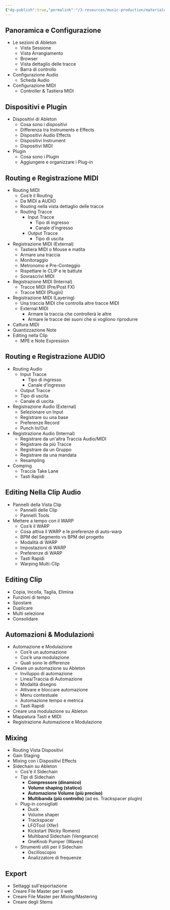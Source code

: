 ```yaml
---
{"dg-publish":true,"permalink":"/3-resources/music-production/materiale-lezione/moduli-ableton-per-registrazione/"}
---
```




## Panoramica e Configurazione

- Le sezioni di Ableton  
	- Vista Sessione  
	- Vista Arrangiamento  
	- Browser  
	- Vista dettaglio delle tracce  
	- Barra di controllo  
- Configurazione Audio  
	- Scheda Audio  
- Configurazione MIDI  
	- Controller & Tastiera MIDI

## Dispositivi e Plugin

- Dispositivi di Ableton  
	- Cosa sono i dispositivi  
	- Differenza tra Instruments e Effects  
	- Dispositivi Audio Effects  
	- Dispositivi Instrument  
	- Dispositivi MIDI  
- Plugin  
	- Cosa sono i Plugin  
	- Aggiungere e organizzare i Plug-in


## Routing e Registrazione MIDI

- Routing MIDI  
	- Cos’è il Routing  
	- Da MIDI a AUDIO  
	- Routing nella vista dettaglio delle tracce  
	- Routing Tracce
		- Input Tracce  
			- Tipo di ingresso   
			- Canale d’ingresso  
		- Output Tracce  
			- Tipo di uscita  
- Registrazione MIDI (External)  
	- Tastiera MIDI o Mouse e matita  
	- Armare una traccia  
	- Monitoraggio  
	- Metronomo e Pre-Conteggio  
	- Rispettare le CLIP e le battute  
	- Sovrascrivi MIDI  
- Registrazione MIDI (Internal)  
	- Tracce MIDI (Pre/Post FX)   
	- Tracce MIDI (Plugin)  
- Registrazione MIDI (Layering)  
	- Una traccia MIDI che controlla altre tracce MIDI  
	- External MIDI  
		- Armare la traccia che controllerà le altre  
		- Armare le tracce dei suoni che si vogliono riprodurre  
- Cattura MIDI  
- Quantizzazione Note  
- Editing nella Clip  
	- MPE e Note Expression

## Routing e Registrazione AUDIO

- Routing Audio  
	- Input Tracce  
		- Tipo di ingresso   
		- Canale d’ingresso  
	- Output Tracce  
	- Tipo di uscita  
	- Canale di uscita  
- Registrazione Audio (External)  
	- Selezionare un Input  
	- Registrare su una base  
	- Preferenze Record  
	- Punch In/Out  
- Registrazione Audio (Internal)  
	- Registrare da un'altra Traccia Audio/MIDI  
	- Registrare da più Tracce  
	- Registrare da un Gruppo  
	- Registrare da una mandata  
	- Resampling  
- Comping  
	- Traccia Take Lane  
	- Tasti Rapidi

## Editing Nella Clip Audio

- Pannelli della Vista Clip  
	- Pannelli delle Clip  
	- Pannelli Tools  
- Mettere a tempo con il WARP  
	- Cos’è il WARP  
	- Cosa attiva il WARP e le preferenze di auto-warp  
	- BPM del Segmento vs BPM del progetto  
	- Modalità di WARP  
	- Impostazioni di WARP  
	- Preferenze di WARP  
	- Tasti Rapidi  
	- Warping Multi-Clip

## Editing Clip

- Copia, Incolla, Taglia, Elimina  
- Funzioni di tempo  
- Spostare  
- Duplicare  
- Multi selezione  
- Consolidare

## Automazioni & Modulazioni

- Automazione e Modulazione  
	- Cos’è un automazione  
	- Cos’è una modulazione  
	- Quali sono le differenze  
- Creare un automazione su Ableton  
	- Inviluppo di automazione  
	- Linea/Traccia di Automazione  
	- Modalità disegno  
	- Attivare e bloccare automazione  
	- Menu contestuale  
	- Automazione tempo e metrica  
	- Tasti Rapidi  
- Creare una modulazione su Ableton  
- Mappatura Tasti e MIDI  
- Registrazione Automazione e Modulazione

## Mixing

- Routing Vista Dispositivi  
- Gain Staging  
- Mixing con i Dispositivi Effects  
- Sidechain su Ableton	
	- Cos'è il Sidechain
	- Tipi di Sidechain
		- **Compressore (dinamico)**
		- **Volume shaping (statico)**
		- **Automazione Volume (più preciso)**
		- **Multibanda (più controllo)** (ad es. Trackspacer plugin)
	- Plug-in consigliati
		- Duck
		- Volume shaper
		- Trackspacer
		- LFOTool (Xfer)
		- Kickstart (Nicky Romero)
		- Multiband Sidechain (Vengeance)
		- OneKnob Pumper (Waves)
	- Strumenti utili per il Sidechain
		- Oscilloscopio
		- Analizzatore di frequenze

## Export

- Settaggi sull'esportazione  
- Creare File Master per il web  
- Creare File Master per Mixing/Mastering  
- Creare degli Stems






